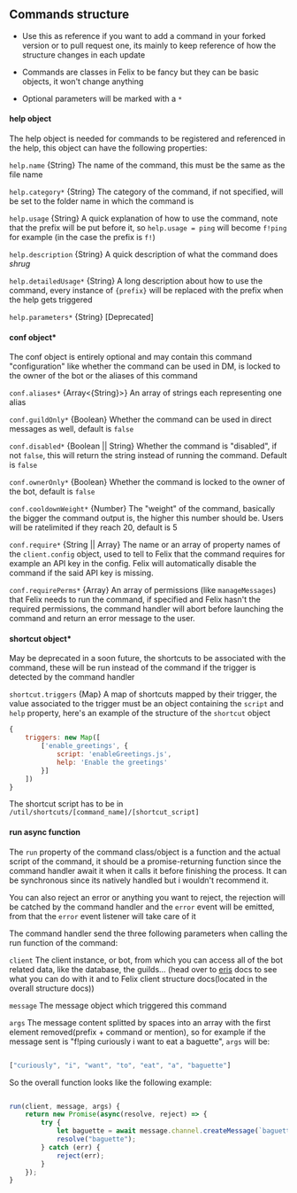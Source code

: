 ## Commands structure

* Use this as reference if you want to add a command in your forked version or to pull request one, its mainly to keep reference of how the structure changes in each update

* Commands are classes in Felix to be fancy but they can be basic objects, it won't change anything

* Optional parameters will be marked with a `*`

#### help object

The help object is needed for commands to be registered and referenced in the help, this object can have the following properties:

`help.name` {String} The name of the command, this must be the same as the file name

`help.category*` {String} The category of the command, if not specified, will be set to the folder name in which the command is 

`help.usage` {String} A quick explanation of how to use the command, note that the prefix will be put before it, so `help.usage = ping` will become `f!ping` for example (in the case the prefix is `f!`)

`help.description` {String} A quick description of what the command does *shrug*

`help.detailedUsage*` {String} A long description about how to use the command, every instance of `{prefix}` will be replaced with the prefix when the help gets triggered

`help.parameters*` {String} [Deprecated] 

#### conf object*

The conf object is entirely optional and may contain this command "configuration" like whether the command can be used in DM, is locked to the owner of the bot or the aliases of this command

`conf.aliases*` {Array<{String}>} An array of strings each representing one alias

`conf.guildOnly*` {Boolean} Whether the command can be used in direct messages as well, default is `false`

`conf.disabled*` {Boolean || String} Whether the command is "disabled", if not `false`, this will return the string instead of running the command. Default is `false`

`conf.ownerOnly*` {Boolean} Whether the command is locked to the owner of the bot, default is `false`

`conf.cooldownWeight*` {Number} The "weight" of the command, basically the bigger the command output is, the higher this number should be. Users will be ratelimited if they reach 20, default is 5

`conf.require*` {String || Array} The name or an array of property names of the `client.config` object, used to tell to Felix that the command requires for example
an API key in the config. Felix will automatically disable the command if the said API key is missing.

`conf.requirePerms*` {Array} An array of permissions (like `manageMessages`) that Felix needs to run the command, if specified and Felix hasn't the required permissions, the command handler will abort before launching the command and return an error message to the user.

#### shortcut object*

May be deprecated in a soon future, the shortcuts to be associated with the command, these will be run instead of the command if the trigger is detected by the command handler 

`shortcut.triggers` {Map} A map of shortcuts mapped by their trigger, the value associated to the trigger must be an object containing the `script` and `help` property, here's an example of the structure of the `shortcut` object

```js
{ 
    triggers: new Map([
        ['enable_greetings', {
            script: 'enableGreetings.js',
            help: 'Enable the greetings'
        }]
    ])
} 
```

The shortcut script has to be in `/util/shortcuts/[command_name]/[shortcut_script]`

#### run async function

The `run` property of the command class/object is a function and the actual script of the command, it should be a promise-returning function since the command handler await it when it calls it before finishing the process. It can be synchronous since its natively handled but i wouldn't recommend it. 

You can also reject an error or anything you want to reject, the rejection will be catched by the command handler and the `error` event will be emitted, from that the `error` event listener will take care of it

The command handler send the three following parameters when calling the run function of the command:

`client` The client instance, or bot, from which you can access all of the bot related data, like the database, the guilds... (head over to [eris](https://abal.moe/Eris/docs/Client) docs to see what you can do with it and to Felix client structure docs(located in the overall structure docs))

`message` The message object which triggered this command

`args` The message content splitted by spaces into an array with the first element removed(prefix + command or mention), so for example if the message sent is "f!ping curiously i want to eat a baguette", `args` will be:
 
 ```js

 ["curiously", "i", "want", "to", "eat", "a", "baguette"]

 ```

 So the overall function looks like the following example:

 ```js

 run(client, message, args) {
     return new Promise(async(resolve, reject) => {
         try {
             let baguette = await message.channel.createMessage(`baguette :french_bread:`);
             resolve("baguette");
         } catch (err) {
             reject(err);
         }
     });
 }

```



